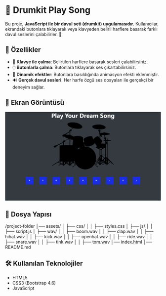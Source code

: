 # 🥁 Drumkit Play Song

Bu proje, **JavaScript ile bir davul seti (drumkit) uygulamasıdır**. Kullanıcılar, ekrandaki butonlara tıklayarak veya klavyeden belirli harflere basarak farklı davul seslerini çalabilirler. 🎵  

## 🚀 Özellikler
- 🎹 **Klavye ile çalma**: Belirtilen harflere basarak sesleri çalabilirsiniz.
- 🖱️ **Butonlarla çalma**: Butonlara tıklayarak ses çıkartabilirsiniz.
- 🎨 **Dinamik efektler**: Butonlara basıldığında animasyon efekti eklenmiştir.
- 🔊 **Gerçek davul sesleri**: Her harfe özgü ses dosyaları ile gerçekçi bir deneyim sağlar.

## 📸 Ekran Görüntüsü
![Drumkit Uygulaması](WebsitePhoto.png)

## 📂 Dosya Yapısı
/project-folder │── assets/ │ ├── css/ │ │ ├── styles.css │ ├── js/ │ │ ├── script.js │ ├── wav/ │ │ ├── boom.wav │ │ ├── clap.wav │ │ ├── hihat.wav │ │ ├── kick.wav │ │ ├── openhat.wav │ │ ├── ride.wav │ │ ├── snare.wav │ │ ├── tink.wav │ │ ├── tom.wav │── index.html │── README.md

## 🛠 Kullanılan Teknolojiler
- HTML5  
- CSS3 (Bootstrap 4.6)  
- JavaScript  
